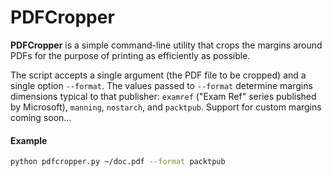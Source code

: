 # PDFCropper
**PDFCropper** is a simple command-line utility that crops the margins around PDFs for the purpose of printing as efficiently as possible.

The script accepts a single argument (the PDF file to be cropped) and a single option `--format`. 
The values passed to `--format` determine margins dimensions typical to that publisher: `examref` ("Exam Ref" series published by Microsoft), `manning`, `nostarch`, and `packtpub`. 
Support for custom margins coming soon...

#### Example
```sh
python pdfcropper.py ~/doc.pdf --format packtpub
```
